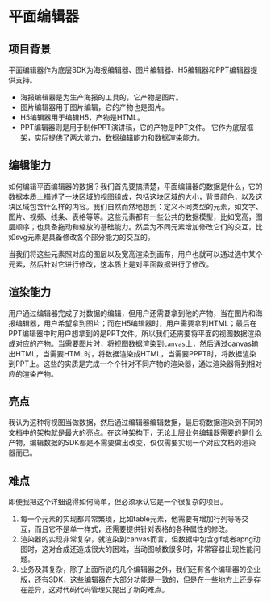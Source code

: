 # 平面编辑器

## 项目背景
平面编辑器作为底层SDK为海报编辑器、图片编辑器、H5编辑器和PPT编辑器提供支持。
* 海报编辑器是为生产海报的工具的，它产物是图片。
* 图片编辑器用于图片编辑，它的产物也是图片。
* H5编辑器用于编辑H5，产物是HTML。
* PPT编辑器则是用于制作PPT演讲稿，它的产物是PPT文件。
它作为底层框架，实际提供了两大能力，数据编辑能力和数据渲染能力。

## 编辑能力
如何编辑平面编辑器的数据？我们首先要搞清楚，平面编辑器的数据是什么，它的数据本质上描述了一块区域的视图组成，包括这块区域的大小，背景颜色，以及这块区域包含什么样的内容。我们自然而然地想到：定义不同类型的元素，如文字、图片、视频、线条、表格等等。这些元素都有一些公共的数据模型，比如宽高，图层顺序；也具备拖动和缩放的基础能力。然后为不同元素增加修改它们的交互，比如svg元素是具备修改各个部分能力的交互的。

当我们将这些元素照对应的图层以及宽高渲染到画布，用户也就可以通过选中某个元素，然后针对它进行修改，这本质上是对平面数据进行了修改。

## 渲染能力
用户通过编辑器完成了对数据的编辑，但用户还需要拿到他的产物，当在图片和海报编辑器，用户希望拿到图片；而在H5编辑器时，用户需要拿到HTML；最后在PPT编辑器中时用户想拿到的是PPT文件。所以我们还需要将平面的视图数据渲染成对应的产物。当需要图片时，将视图数据渲染到`canvas`上，然后通过canvas输出HTML，当需要HTML时，将数据渲染成HTML，当需要PPPT时，将数据渲染到PPT上。这些的实质是完成一个个针对不同产物的渲染器，通过渲染器得到相对应的渲染产物。


## 亮点
我认为这种将视图当做数据，然后通过编辑器编辑数据，最后将数据渲染到不同的文档中的架构就是最大的亮点。在这种架构下，无论上层业务编辑器需要的是什么产物，编辑数据的SDK都是不需要做出改变，仅仅需要实现一个对应文档的渲染器而已。


## 难点
即便我把这个详细说得如何简单，但必须承认它是一个很复杂的项目。
1. 每一个元素的实现都异常繁琐，比如table元素，他需要有增加行列等等交互，而且它不是单一样式，还需要提供针对表格的各种属性的修改。
2. 渲染器的实现非常复杂，就渲染到canvas而言，但数据中包含gif或者apng动图时，这对合成还造成很大的困难，当动图帧数很多时，非常容器出现性能问题。
3. 业务及其复杂，除了上面所说的几个编辑器之外，我们还有各个编辑器的企业版，还有SDK，这些编辑器在大部分功能是一致的，但是在一些地方上还是存在差异，这对代码代码管理又提出了新的难点。

























